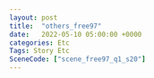 ```yaml
---
layout: post
title:  "others_free97"
date:   2022-05-10 05:00:00 +0000
categories: Etc
Tags: Story Etc
SceneCode: ["scene_free97_q1_s20"]
---
```

